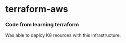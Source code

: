 # terraform-aws
### Code from learning terraform
Was able to deploy K8 reources with this infrastructure. 
